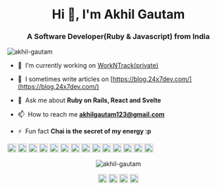 <h1 align="center">Hi 👋, I'm Akhil Gautam</h1>
<h3 align="center">A Software Developer(Ruby & Javascript) from India</h3>
<p align="left"> <img src="https://komarev.com/ghpvc/?username=akhil-gautam" alt="akhil-gautam" /> </p>

- 🔭 &nbsp;I’m currently working on [WorkNTrack(private)](https://github.com/WorkNTrack/api_app)

- 📝 &nbsp;I sometimes write articles on [https://blog.24x7dev.com/](https://blog.24x7dev.com/)

- 💬 &nbsp;Ask me about **Ruby on Rails, React and Svelte**

- 📫 &nbsp;How to reach me **akhilgautam123@gmail.com**

- ⚡ &nbsp;Fun fact **Chai is the secret of my energy :p**

<p align="left"><img src="https://konpa.github.io/devicon/devicon.git/icons/react/react-original-wordmark.svg" alt="react" width="20" height="20"/> <img src="https://konpa.github.io/devicon/devicon.git/icons/bootstrap/bootstrap-plain.svg" alt="bootstrap" width="20" height="20"/> <img src="https://konpa.github.io/devicon/devicon.git/icons/docker/docker-original-wordmark.svg" alt="docker" width="20" height="20"/> <img src="https://konpa.github.io/devicon/devicon.git/icons/html5/html5-original-wordmark.svg" alt="html5" width="20" height="20"/> <img src="https://konpa.github.io/devicon/devicon.git/icons/javascript/javascript-original.svg" alt="javascript" width="20" height="20"/> <img src="https://konpa.github.io/devicon/devicon.git/icons/typescript/typescript-original.svg" alt="typescript" width="20" height="20"/> <img src="https://konpa.github.io/devicon/devicon.git/icons/mongodb/mongodb-original-wordmark.svg" alt="mongodb" width="20" height="20"/> <img src="https://konpa.github.io/devicon/devicon.git/icons/mysql/mysql-original-wordmark.svg" alt="mysql" width="20" height="20"/> <img src="https://konpa.github.io/devicon/devicon.git/icons/postgresql/postgresql-original-wordmark.svg" alt="postgresql" width="20" height="20"/> <img src="https://konpa.github.io/devicon/devicon.git/icons/rails/rails-original-wordmark.svg" alt="rails" width="20" height="20"/> <img src="https://konpa.github.io/devicon/devicon.git/icons/ruby/ruby-original-wordmark.svg" alt="ruby" width="20" height="20"/> <img src="https://konpa.github.io/devicon/devicon.git/icons/nodejs/nodejs-original-wordmark.svg" alt="nodejs" width="20" height="20"/> <img src="https://konpa.github.io/devicon/devicon.git/icons/python/python-original-wordmark.svg" alt="python" width="20" height="20"/> <img src="https://konpa.github.io/devicon/devicon.git/icons/redux/redux-original.svg" alt="redux" width="20" height="20"/></p><p align="center"> <img src="https://github-readme-stats.vercel.app/api?username=akhil-gautam&show_icons=true" alt="akhil-gautam" /> </p>

<p align="center">
<a href="https://dev.to/akhilgautam" target="blank"><img align="center" src="https://cdn.jsdelivr.net/npm/simple-icons@3.0.1/icons/dev-dot-to.svg" alt="akhilgautam" height="20" width="20" /></a>
<a href="https://linkedin.com/in/akhil-gautam" target="blank"><img align="center" src="https://cdn.jsdelivr.net/npm/simple-icons@3.0.1/icons/linkedin.svg" alt="akhil-gautam" height="20" width="20" /></a>
<a href="https://stackoverflow.com/8063484" target="blank"><img align="center" src="https://cdn.jsdelivr.net/npm/simple-icons@3.0.1/icons/stackoverflow.svg" alt="8063484" height="20" width="20" /></a>
<a href="https://medium.com/@akhilgautam" target="blank"><img align="center" src="https://cdn.jsdelivr.net/npm/simple-icons@3.0.1/icons/medium.svg" alt="@akhilgautam" height="20" width="20" /></a>
</p>
